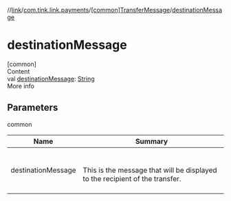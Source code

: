 //[link](../../index.md)/[com.tink.link.payments](../index.md)/[[common]TransferMessage](index.md)/[destinationMessage](destination-message.md)



# destinationMessage  
[common]  
Content  
val [destinationMessage](destination-message.md): [String](https://kotlinlang.org/api/latest/jvm/stdlib/kotlin/-string/index.html)  
More info  


## Parameters  
  
common  
  
|  Name|  Summary| 
|---|---|
| <a name="com.tink.link.payments/TransferMessage/destinationMessage/#/PointingToDeclaration/"></a>destinationMessage| <a name="com.tink.link.payments/TransferMessage/destinationMessage/#/PointingToDeclaration/"></a><br><br>This is the message that will be displayed to the recipient of the transfer.<br><br>
  
  



